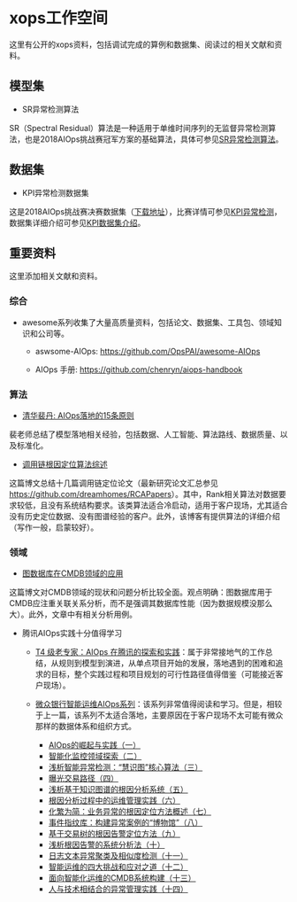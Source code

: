# xops工作空间
这里有公开的xops资料，包括调试完成的算例和数据集、阅读过的相关文献和资料。

## 模型集
* SR异常检测算法

SR（Spectral Residual）算法是一种适用于单维时间序列的无监督异常检测算法，也是2018AIOps挑战赛冠军方案的基础算法，具体可参见[SR异常检测算法](https://github.com/transcope/xopshub/tree/main/example/sr/README.md)。

## 数据集
* KPI异常检测数据集

这是2018AIOps挑战赛决赛数据集（[下载地址](https://github.com/NetManAIOps/KPI-Anomaly-Detection/tree/master/Finals_dataset)），比赛详情可参见[KPI异常检测](https://competition.aiops-challenge.com/home/competition/1484452272200032281)，数据集详细介绍可参见[KPI数据集介绍](https://github.com/transcope/xopshub/tree/main/data/README.md)。

## 重要资料
这里添加相关文献和资料。

### 综合
* awesome系列收集了大量高质量资料，包括论文、数据集、工具包、领域知识和公司等。

	* aswsome-AIOps: <https://github.com/OpsPAI/awesome-AIOps>

 	* AIOps 手册: <https://github.com/chenryn/aiops-handbook>

### 算法
* [清华裴丹: AIOps落地的15条原则](https://bizseer.com/index.php?m=content&c=index&a=show&catid=26&id=63)

裴老师总结了模型落地相关经验，包括数据、人工智能、算法路线、数据质量、以及标准化。

* [调用链根因定位算法综述](https://dreamhomes.top/posts/202204281516/)

这篇博文总结十几篇调用链定位论文（最新研究论文汇总参见 <https://github.com/dreamhomes/RCAPapers>）。其中，Rank相关算法对数据要求较低，且没有系统结构要求。该类算法适合冷启动，适用于客户现场，尤其适合没有历史定位数据、没有图谱经验的客户。此外，该博客有提供算法的详细介绍（写作一般，启蒙较好）。

### 领域
* [图数据库在CMDB领域的应用](https://blog.csdn.net/joy0921/article/details/80132195?ops_request_misc=%257B%2522request%255Fid%2522%253A%2522165441247416781685349172%2522%252C%2522scm%2522%253A%252220140713.130102334..%2522%257D&request_id=165441247416781685349172&biz_id=0&utm_medium=distribute.pc_search_result.none-task-blog-2~all~baidu_landing_v2~default-1-80132195-null-null.142^v11^pc_search_result_control_group,157^v13^control&utm_term=GRAPH+CMDB&spm=1018.2226.3001.4187)

这篇博文对CMDB领域的现状和问题分析比较全面。观点明确：图数据库用于CMDB应注重关联关系分析，而不是强调其数据库性能（因为数据规模没那么大）。此外，文章中有相关分析用例。

* 腾讯AIOps实践十分值得学习
	* [T4 级老专家：AIOps 在腾讯的探索和实践](https://cloud.tencent.com/developer/article/1362329)：属于非常接地气的工作总结，从规则到模型到演进，从单点项目开始的发展，落地遇到的困难和追求的目标，整个实践过程和项目规划的可行性路径值得借鉴（可能接近客户现场）。
	
	* [微众银行智能运维AIOps系列](https://www.zhihu.com/column/c_1256866843375628288)：该系列非常值得阅读和学习。但是，相较于上一篇，该系列不太适合落地，主要原因在于客户现场不太可能有微众那样的数据体系和组织方式。
 		* [AIOps的崛起与实践（一）](https://zhuanlan.zhihu.com/p/149095384) 
		* [智能化监控领域探索（二）](https://zhuanlan.zhihu.com/p/149250335)
		* [浅析智能异常检测：“慧识图”核心算法（三）](https://zhuanlan.zhihu.com/p/150316014)
		* [曝光交易路径（四）](https://zhuanlan.zhihu.com/p/154136946)
		* [浅析基于知识图谱的根因分析系统（五）](https://zhuanlan.zhihu.com/p/158059486)
		* [根因分析过程中的运维管理实践（六）](https://zhuanlan.zhihu.com/p/160767387)
		* [化繁为简：业务异常的根因定位方法概述（七）](https://zhuanlan.zhihu.com/p/162892617)
		* [事件指纹库：构建异常案例的“博物馆”（八）](https://zhuanlan.zhihu.com/p/166219885)
		* [基于交易树的根因告警定位方法（九）](https://zhuanlan.zhihu.com/p/178641464)
		* [浅析根因告警的系统分析法（十）](https://zhuanlan.zhihu.com/p/188634867)
		* [日志文本异常聚类及相似度检测（十一）](https://zhuanlan.zhihu.com/p/198918542)
		* [智能运维的四大挑战和应对之道（十二）](https://zhuanlan.zhihu.com/p/228201211)
		* [面向智能化运维的CMDB系统构建（十三）](https://zhuanlan.zhihu.com/p/250155094)
		* [人与技术相结合的异常管理实践（十四）](https://zhuanlan.zhihu.com/p/260758775)
